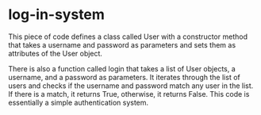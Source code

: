 # log-in-system
This piece of code defines a class called User with a constructor method that takes a username and password as parameters and sets them as attributes of the User object.

There is also a function called login that takes a list of User objects, a username, and a password as parameters. It iterates through the list of users and checks if the username and password match any user in the list. If there is a match, it returns True, otherwise, it returns False. This code is essentially a simple authentication system.
